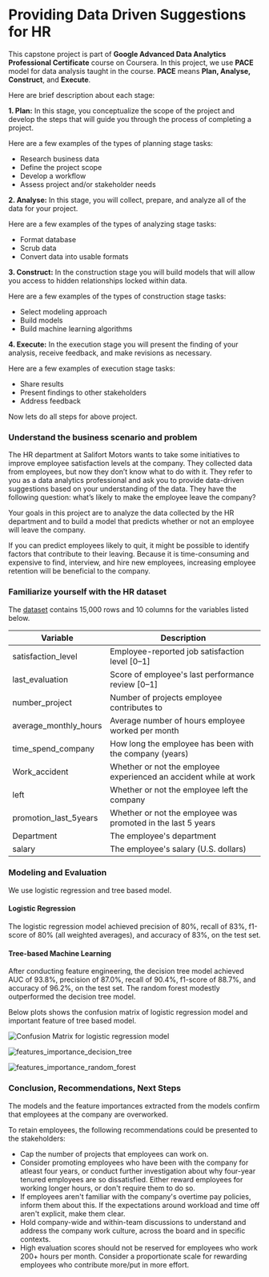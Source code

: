 # Providing Data Driven Suggestions for HR
This capstone project is part of **Google Advanced Data Analytics Professional Certificate** course on Coursera. In this project, we use **PACE** model for data analysis taught in the course. **PACE** means **Plan, Analyse, Construct**, and **Execute**.

Here are brief description about each stage:

**1. Plan:** In this stage, you conceptualize the scope of the project and develop the steps that will guide you through the process of completing a project.

Here are a few examples of the types of planning stage tasks:
* Research business data
* Define the project scope
* Develop a workflow
* Assess project and/or stakeholder needs

**2. Analyse:** In this stage, you will collect, prepare, and analyze all of the data for your project.

Here are a few examples of the types of analyzing stage tasks:
* Format database
* Scrub data
* Convert data into usable formats

**3. Construct:** In the construction stage you will build models that will allow you access to hidden relationships locked within data.

Here are a few examples of the types of construction stage tasks:
* Select modeling approach
* Build models
* Build machine learning algorithms

**4. Execute:** In the execution stage you will present the finding of your analysis, receive feedback, and make revisions as necessary.

Here are a few examples of execution stage tasks:
* Share results
* Present findings to other stakeholders
* Address feedback

Now lets do all steps for above project.

### Understand the business scenario and problem

The HR department at Salifort Motors wants to take some initiatives to improve employee satisfaction levels at the company. They collected data from employees, but now they don’t know what to do with it. They refer to you as a data analytics professional and ask you to provide data-driven suggestions based on your understanding of the data. They have the following question: what’s likely to make the employee leave the company?

Your goals in this project are to analyze the data collected by the HR department and to build a model that predicts whether or not an employee will leave the company.

If you can predict employees likely to quit, it might be possible to identify factors that contribute to their leaving. Because it is time-consuming and expensive to find, interview, and hire new employees, increasing employee retention will be beneficial to the company.

### Familiarize yourself with the HR dataset

The [dataset](https://www.kaggle.com/datasets/mfaisalqureshi/hr-analytics-and-job-prediction?select=HR_comma_sep.csv) contains 15,000 rows and 10 columns for the variables listed below.

Variable  |Description |
-----|-----|
satisfaction_level|Employee-reported job satisfaction level [0&ndash;1]|
last_evaluation|Score of employee's last performance review [0&ndash;1]|
number_project|Number of projects employee contributes to|
average_monthly_hours|Average number of hours employee worked per month|
time_spend_company|How long the employee has been with the company (years)
Work_accident|Whether or not the employee experienced an accident while at work
left|Whether or not the employee left the company
promotion_last_5years|Whether or not the employee was promoted in the last 5 years
Department|The employee's department
salary|The employee's salary (U.S. dollars)

### Modeling and Evaluation
We use logistic regression and tree based model.

#### Logistic Regression
The logistic regression model achieved precision of 80%, recall of 83%, f1-score of 80% (all weighted averages), and accuracy of 83%, on the test set.

#### Tree-based Machine Learning
After conducting feature engineering, the decision tree model achieved AUC of 93.8%, precision of 87.0%, recall of 90.4%, f1-score of 88.7%, and accuracy of 96.2%, on the test set. The random forest modestly outperformed the decision tree model.



Below plots shows the confusion matrix of logistic regression model and important feature of tree based model.

![Confusion Matrix for logistic regression model](https://github.com/rajmanish31/Capstone-project-Providing-data-driven-suggestions-for-HR/assets/61666590/bd47b746-600d-4c18-a811-f18ba553c413)

![features_importance_decision_tree](https://github.com/rajmanish31/Capstone-project-Providing-data-driven-suggestions-for-HR/assets/61666590/29b45414-6f2c-45f8-99dd-cbeb9ae2ab41)

![features_importance_random_forest](https://github.com/rajmanish31/Capstone-project-Providing-data-driven-suggestions-for-HR/assets/61666590/b53586d2-9699-4c35-a87e-2ae60b169c94)

### Conclusion, Recommendations, Next Steps
The models and the feature importances extracted from the models confirm that employees at the company are overworked.

To retain employees, the following recommendations could be presented to the stakeholders:

* Cap the number of projects that employees can work on.
* Consider promoting employees who have been with the company for atleast four years, or conduct further investigation about why four-year tenured employees are so dissatisfied.
Either reward employees for working longer hours, or don't require them to do so.
* If employees aren't familiar with the company's overtime pay policies, inform them about this. If the expectations around workload and time off aren't explicit, make them clear.
* Hold company-wide and within-team discussions to understand and address the company work culture, across the board and in specific contexts.
* High evaluation scores should not be reserved for employees who work 200+ hours per month. Consider a proportionate scale for rewarding employees who contribute more/put in more effort.
